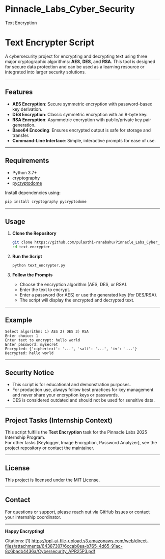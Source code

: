 # Pinnacle_Labs_Cyber_Security
Text Encryption
# Text Encrypter Script

A cybersecurity project for encrypting and decrypting text using three major cryptographic algorithms: **AES**, **DES**, and **RSA**. This tool is designed for secure data protection and can be used as a learning resource or integrated into larger security solutions.

---

## Features

- **AES Encryption**: Secure symmetric encryption with password-based key derivation.
- **DES Encryption**: Classic symmetric encryption with an 8-byte key.
- **RSA Encryption**: Asymmetric encryption with public/private key pair generation.
- **Base64 Encoding**: Ensures encrypted output is safe for storage and transfer.
- **Command-Line Interface**: Simple, interactive prompts for ease of use.

---

## Requirements

- Python 3.7+
- [cryptography](https://pypi.org/project/cryptography/)
- [pycryptodome](https://pypi.org/project/pycryptodome/)

Install dependencies using:

```bash
pip install cryptography pycryptodome
```

---

## Usage

1. **Clone the Repository**

   ```bash
   git clone https://github.com/pulasthi-ranabahu/Pinnacle_Labs_Cyber_Security
   cd text-encrypter
   ```

2. **Run the Script**

   ```bash
   python text_encrypter.py
   ```

3. **Follow the Prompts**

   - Choose the encryption algorithm (AES, DES, or RSA).
   - Enter the text to encrypt.
   - Enter a password (for AES) or use the generated key (for DES/RSA).
   - The script will display the encrypted and decrypted text.

---

## Example

```plaintext
Select algorithm: 1) AES 2) DES 3) RSA
Enter choice: 1
Enter text to encrypt: hello world
Enter password: mysecret
Encrypted: {'ciphertext': '...', 'salt': '...', 'iv': '...'}
Decrypted: hello world
```

---

## Security Notice

- This script is for educational and demonstration purposes.
- For production use, always follow best practices for key management and never share your encryption keys or passwords.
- DES is considered outdated and should not be used for sensitive data.

---

## Project Tasks (Internship Context)

This script fulfills the **Text Encryption** task for the Pinnacle Labs 2025 Internship Program.  
For other tasks (Keylogger, Image Encryption, Password Analyzer), see the project repository or contact the maintainer.

---

## License

This project is licensed under the MIT License.

---

## Contact

For questions or support, please reach out via GitHub Issues or contact your internship coordinator.

---

**Happy Encrypting!**

Citations:
[1] https://ppl-ai-file-upload.s3.amazonaws.com/web/direct-files/attachments/64387307/6ccab0ea-b765-4d65-91ac-8c6bacb4436a/Cybersecurity_APR25P3.pdf


